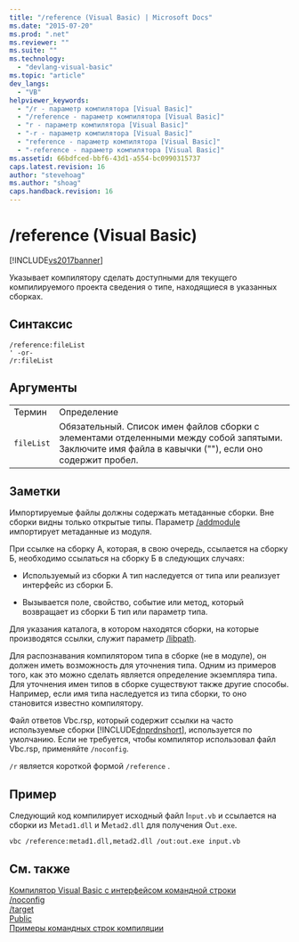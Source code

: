 ```yaml
---
title: "/reference (Visual Basic) | Microsoft Docs"
ms.date: "2015-07-20"
ms.prod: ".net"
ms.reviewer: ""
ms.suite: ""
ms.technology: 
  - "devlang-visual-basic"
ms.topic: "article"
dev_langs: 
  - "VB"
helpviewer_keywords: 
  - "/r - параметр компилятора [Visual Basic]"
  - "/reference - параметр компилятора [Visual Basic]"
  - "r - параметр компилятора [Visual Basic]"
  - "-r - параметр компилятора [Visual Basic]"
  - "reference - параметр компилятора [Visual Basic]"
  - "-reference - параметр компилятора [Visual Basic]"
ms.assetid: 66bdfced-bbf6-43d1-a554-bc0990315737
caps.latest.revision: 16
author: "stevehoag"
ms.author: "shoag"
caps.handback.revision: 16
---
```

# /reference (Visual Basic)
[!INCLUDE[vs2017banner](../../../visual-basic/includes/vs2017banner.md)]

Указывает компилятору сделать доступными для текущего компилируемого проекта сведения о типе, находящиеся в указанных сборках.  
  
## Синтаксис  
  
```  
/reference:fileList  
' -or-  
/r:fileList  
```  
  
## Аргументы  
  
|||  
|-|-|  
|Термин|Определение|  
|`fileList`|Обязательный.  Список имен файлов сборки с элементами отделенными между собой запятыми.  Заключите имя файла в кавычки \(""\), если оно содержит пробел.|  
  
## Заметки  
 Импортируемые файлы должны содержать метаданные сборки.  Вне сборки видны только открытые типы.  Параметр [\/addmodule](../../../visual-basic/reference/command-line-compiler/addmodule.md) импортирует метаданные из модуля.  
  
 При ссылке на сборку А, которая, в свою очередь, ссылается на сборку Б, необходимо ссылаться на сборку Б в следующих случаях:  
  
-   Используемый из сборки A тип наследуется от типа или реализует интерфейс из сборки Б.  
  
-   Вызывается поле, свойство, событие или метод, который возвращает из сборки Б тип или параметр типа.  
  
 Для указания каталога, в котором находятся сборки, на которые производятся ссылки, служит параметр [\/libpath](../../../visual-basic/reference/command-line-compiler/libpath.md).  
  
 Для распознавания компилятором типа в сборке \(не в модуле\), он должен иметь возможность для уточнения типа.  Одним из примеров того, как это можно сделать является определение экземпляра типа.  Для уточнения имен типов в сборке существуют также другие способы.  Например, если имя типа наследуется из типа сборки, то оно становится известно компилятору.  
  
 Файл ответов Vbc.rsp, который содержит ссылки на часто используемые сборки [!INCLUDE[dnprdnshort](../../../csharp/getting-started/includes/dnprdnshort-md.md)], используется по умолчанию.  Если не требуется, чтобы компилятор использовал файл Vbc.rsp, применяйте `/noconfig`.  
  
 `/r` является короткой формой `/reference` .  
  
## Пример  
 Следующий код компилирует исходный файл I`nput.vb` и ссылается на сборки из M`etad1.dll` и M`etad2.dll` для получения O`ut.exe`.  
  
```  
vbc /reference:metad1.dll,metad2.dll /out:out.exe input.vb  
```  
  
## См. также  
 [Компилятор Visual Basic с интерфейсом командной строки](../../../visual-basic/reference/command-line-compiler/index.md)   
 [\/noconfig](../../../visual-basic/reference/command-line-compiler/noconfig.md)   
 [\/target](../../../visual-basic/reference/command-line-compiler/target.md)   
 [Public](../../../visual-basic/language-reference/modifiers/public.md)   
 [Примеры командных строк компиляции](../../../visual-basic/reference/command-line-compiler/sample-compilation-command-lines.md)
